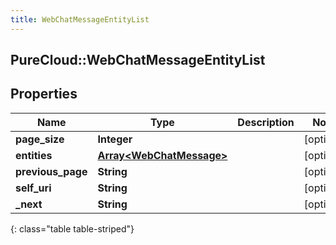 ```yaml
---
title: WebChatMessageEntityList
---
```

## PureCloud::WebChatMessageEntityList

## Properties

|Name | Type | Description | Notes|
|------------ | ------------- | ------------- | -------------|
| **page_size** | **Integer** |  | [optional] |
| **entities** | [**Array&lt;WebChatMessage&gt;**](WebChatMessage.html) |  | [optional] |
| **previous_page** | **String** |  | [optional] |
| **self_uri** | **String** |  | [optional] |
| **_next** | **String** |  | [optional] |
{: class="table table-striped"}


